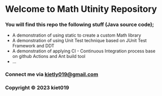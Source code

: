 # Welcome to Math Utinity Repository
### You will find this repo the following stuff (Java source code);

* A demonstration of using static to create a custom Math library
* A demonstration of using Unit Test technique based on JUnit Test Framework 
and DDT
* A demonstration of applying CI - Continuous Integration process base on
github Actions and Ant build tool
* ...

### Connect me via kietly019@gmail.com
### Copyright &#169; 2023 kiet019 